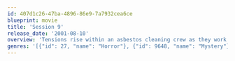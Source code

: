 ```yaml
---
id: 407d1c26-47ba-4896-86e9-7a7932cea6ce
blueprint: movie
title: 'Session 9'
release_date: '2001-08-10'
overview: 'Tensions rise within an asbestos cleaning crew as they work in an abandoned mental hospital with a horrific past that seems to be coming back.'
genres: '[{"id": 27, "name": "Horror"}, {"id": 9648, "name": "Mystery"}]'
---
```

